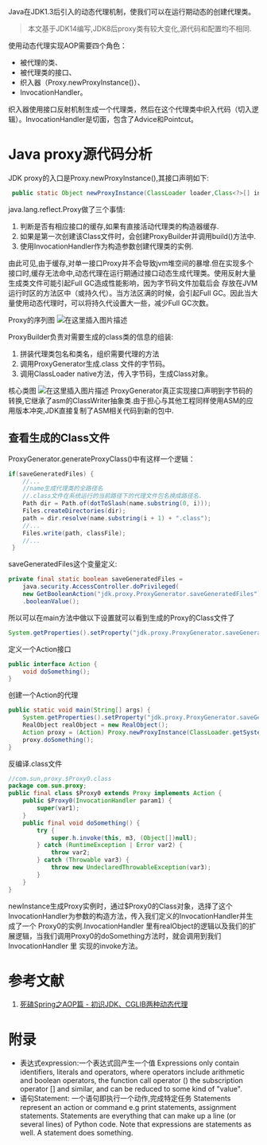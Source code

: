 Java在JDK1.3后引入的动态代理机制，使我们可以在运行期动态的创建代理类。
>本文基于JDK14编写,JDK8后proxy类有较大变化,源代码和配置均不相同. 

使用动态代理实现AOP需要四个角色：
- 被代理的类、
- 被代理类的接口、
- 织入器（Proxy.newProxyInstance()）、
- InvocationHandler。

织入器使用接口反射机制生成一个代理类，然后在这个代理类中织入代码（切入逻辑）。InvocationHandler是切面，包含了Advice和Pointcut。



# Java proxy源代码分析

JDK proxy的入口是Proxy.newProxyInstance(),其接口声明如下:
```java
 public static Object newProxyInstance(ClassLoader loader,Class<?>[] interfaces,InvocationHandler h) 
```

java.lang.reflect.Proxy做了三个事情:
1. 判断是否有相应接口的缓存,如果有直接活动代理类的构造器缓存.
2. 如果是第一次创建该Class文件时，会创建ProxyBuilder并调用build()方法中.
3. 使用InvocationHandler作为构造参数创建代理类的实例.

由此可见,由于缓存,对单一接口Proxy并不会导致jvm堆空间的暴增.但在实现多个接口时,缓存无法命中,动态代理在运行期通过接口动态生成代理类。使用反射大量生成类文件可能引起Full GC造成性能影响，因为字节码文件加载后会 存放在JVM运行时区的方法区中（或持久代）。当方法区满的时候，会引起Full GC。因此当大量使用动态代理时，可以将持久代设置大一些，减少Full GC次数。

Proxy的序列图
![在这里插入图片描述](https://img-blog.csdnimg.cn/7f7d6b53d8d94a029409e9064fc30d81.png?x-oss-process=image/watermark,type_d3F5LXplbmhlaQ,shadow_50,text_Q1NETiBA6ICB6J665Lid,size_20,color_FFFFFF,t_70,g_se,x_16#pic_center)

ProxyBuilder负责对需要生成的class类的信息的组装:
1. 拼装代理类包名和类名，组织需要代理的方法
2. 调用ProxyGenerator生成.class 文件的字节码。
3. 调用ClassLoader native方法，传入字节码，生成Class对象。



核心类图
![在这里插入图片描述](https://img-blog.csdnimg.cn/387f7d1915e14d24bcdb581127a8c3d3.png?x-oss-process=image/watermark,type_d3F5LXplbmhlaQ,shadow_50,text_Q1NETiBA6ICB6J665Lid,size_20,color_FFFFFF,t_70,g_se,x_16#pic_center)
ProxyGenerator真正实现接口声明到字节码的转换,它继承了asm的ClassWriter抽象类.由于担心与其他工程同样使用ASM的应用版本冲突,JDK直接复制了ASM相关代码到新的包中.

## 查看生成的Class文件
ProxyGenerator.generateProxyClass()中有这样一个逻辑：
```java
if(saveGeneratedFiles) {
    //...
    //name生成代理类的全路径名
    //.class文件在系统运行的当前路径下的代理文件包名换成路径名.
    Path dir = Path.of(dotToSlash(name.substring(0, i)));
    Files.createDirectories(dir);
    path = dir.resolve(name.substring(i + 1) + ".class");
    //...
    Files.write(path, classFile);
    //...
 }
```

saveGeneratedFiles这个变量定义:

```java
private final static boolean saveGeneratedFiles =
    java.security.AccessController.doPrivileged( 
    new GetBooleanAction("jdk.proxy.ProxyGenerator.saveGeneratedFiles"))
    .booleanValue();
```
所以可以在main方法中做以下设置就可以看到生成的Proxy的Class文件了
```java
System.getProperties().setProperty("jdk.proxy.ProxyGenerator.saveGeneratedFiles", "true");
```
定义一个Action接口

```java
public interface Action {
    void doSomething();
}
```

创建一个Action的代理

```java
public static void main(String[] args) {
    System.getProperties().setProperty("jdk.proxy.ProxyGenerator.saveGeneratedFiles", "true");
    RealObject realObject = new RealObject();
    Action proxy = (Action) Proxy.newProxyInstance(ClassLoader.getSystemClassLoader(), new Class[]{Action.class}, new DynamicProxyHandler(realObject));
    proxy.doSomething();
}
```

反编译.class文件
```java
//com.sun,proxy.$Proxy0.class
package com.sun.proxy;
public final class $Proxy0 extends Proxy implements Action {
    public $Proxy0(InvocationHandler param1) {
        super(var1);
    }
    public final void doSomething() {
        try {
            super.h.invoke(this, m3, (Object[])null);
        } catch (RuntimeException | Error var2) {
            throw var2;
        } catch (Throwable var3) {
            throw new UndeclaredThrowableException(var3);
        }
    }
}

```
newInstance生成Proxy实例时，通过$Proxy0的Class对象，选择了这个InvocationHandler为参数的构造方法，传入我们定义的InvocationHandler并生成了一个 Proxy0的实例.InvocationHandler 里有realObject的逻辑以及我们的扩展逻辑，当我们调用Proxy0的doSomething方法时，就会调用到我们InvocationHandler 里 实现的invoke方法。

# 参考文献
1. [死磕Spring之AOP篇 - 初识JDK、CGLIB两种动态代理](https://www.cnblogs.com/lifullmoon/p/14654836.html)
# 附录
- 表达式expression:一个表达式回产生一个值
Expressions only contain identifiers, literals and operators, where operators include arithmetic and boolean operators, the function call operator () the subscription operator [] and similar, and can be reduced to some kind of "value".
- 语句Statement: 一个语句即执行一个动作,完成特定任务
Statements represent an action or command e.g print statements, assignment statements. Statements are everything that can make up a line (or several lines) of Python code. Note that expressions are statements as well. A statement does something. 

